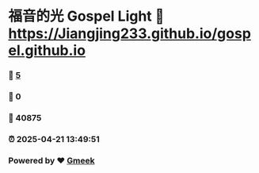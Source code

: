 # 福音的光 Gospel Light :link: https://Jiangjing233.github.io/gospel.github.io 
### :page_facing_up: [5](https://Jiangjing233.github.io/gospel.github.io/tag.html) 
### :speech_balloon: 0 
### :hibiscus: 40875 
### :alarm_clock: 2025-04-21 13:49:51 
### Powered by :heart: [Gmeek](https://github.com/Meekdai/Gmeek)
